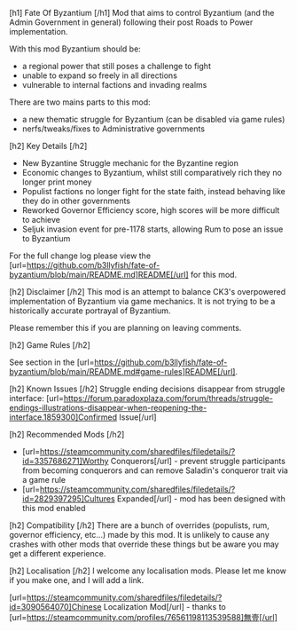 ﻿[h1] Fate Of Byzantium [/h1]
Mod that aims to control Byzantium (and the Admin Government in general) following their post Roads to Power implementation.

With this mod Byzantium should be:
* a regional power that still poses a challenge to fight
* unable to expand so freely in all directions
* vulnerable to internal factions and invading realms

There are two mains parts to this mod:
* a new thematic struggle for Byzantium (can be disabled via game rules)
* nerfs/tweaks/fixes to Administrative governments

[h2] Key Details [/h2]
* New Byzantine Struggle mechanic for the Byzantine region
* Economic changes to Byzantium, whilst still comparatively rich they no longer print money
* Populist factions no longer fight for the state faith, instead behaving like they do in other governments
* Reworked Governor Efficiency score, high scores will be more difficult to achieve
* Seljuk invasion event for pre-1178 starts, allowing Rum to pose an issue to Byzantium

For the full change log please view the [url=https://github.com/b3llyfish/fate-of-byzantium/blob/main/README.md]README[/url] for this mod.

[h2] Disclaimer [/h2]
This mod is an attempt to balance CK3's overpowered implementation of Byzantium via game mechanics. It is not trying to be a historically accurate portrayal of Byzantium.

Please remember this if you are planning on leaving comments.

[h2] Game Rules [/h2]

See section in the [url=https://github.com/b3llyfish/fate-of-byzantium/blob/main/README.md#game-rules]README[/url].

[h2] Known Issues [/h2]
Struggle ending decisions disappear from struggle interface: [url=https://forum.paradoxplaza.com/forum/threads/struggle-endings-illustrations-disappear-when-reopening-the-interface.1859300]Confirmed Issue[/url]

[h2] Recommended Mods [/h2]
* [url=https://steamcommunity.com/sharedfiles/filedetails/?id=3357686271]Worthy Conquerors[/url] - prevent struggle participants from becoming conquerors and can remove Saladin's conqueror trait via a game rule
* [url=https://steamcommunity.com/sharedfiles/filedetails/?id=2829397295]Cultures Expanded[/url] - mod has been designed with this mod enabled

[h2] Compatibility [/h2]
There are a bunch of overrides (populists, rum, governor efficiency, etc...) made by this mod. It is unlikely to cause any crashes with other mods that override these things but be aware you may get a different experience.

[h2] Localisation [/h2]
I welcome any localisation mods. Please let me know if you make one, and I will add a link.

[url=https://steamcommunity.com/sharedfiles/filedetails/?id=3090564070]Chinese Localization Mod[/url] - thanks to [url=https://steamcommunity.com/profiles/76561198113539588]無壹[/url]